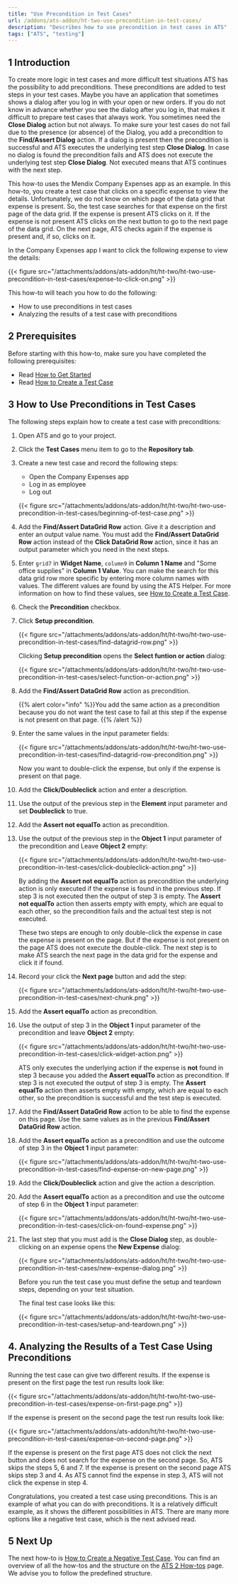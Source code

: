 ```yaml
---
title: "Use Precondition in Test Cases"
url: /addons/ats-addon/ht-two-use-precondition-in-test-cases/
description: "Describes how to use precondition in test cases in ATS"
tags: ["ATS", "testing"]
---
```


## 1 Introduction

To create more logic in test cases and more difficult test situations ATS has the possibility to add preconditions. These preconditions are added to test steps in your test cases. Maybe you have an application that sometimes shows a dialog after you log in with your open or new orders. If you do not know in advance whether you see the dialog after you log in, that makes it difficult to prepare test cases that always work. You sometimes need the **Close Dialog** action but not always. To make sure your test cases do not fail due to the presence (or absence) of the Dialog, you add a precondition to the **Find/Assert Dialog** action. If a dialog is present then the precondition is successful and ATS executes the underlying test step **Close Dialog**. In case no dialog is found the precondition fails and ATS does not execute the underlying test step **Close Dialog**. Not executed means that ATS continues with the next step.

This how-to uses the Mendix Company Expenses app as an example. In this how-to, you create a test case that clicks on a specific expense to view the details. Unfortunately, we do not know on which page of the data grid that expense is present. So, the test case searches for that expense on the first page of the data grid. If the expense is present ATS clicks on it. If the expense is not present ATS clicks on the next button to go to the next page of the data grid. On the next page, ATS checks again if the expense is present and, if so, clicks on it.  

In the Company Expenses app I want to click the following expense to view the details:

{{< figure src="/attachments/addons/ats-addon/ht/ht-two/ht-two-use-precondition-in-test-cases/expense-to-click-on.png" >}}

This how-to will teach you how to do the following:

* How to use preconditions in test cases
* Analyzing the results of a test case with preconditions

## 2 Prerequisites

Before starting with this how-to, make sure you have completed the following prerequisites:

* Read [How to Get Started](/addons/ats-addon/ht-two-getting-started/)
* Read [How to Create a Test Case](/addons/ats-addon/ht-two-create-a-test-case/)

## 3 How to Use Preconditions in Test Cases

The following steps explain how to create a test case with preconditions: 

1. Open ATS and go to your project.
2. Click the **Test Cases** menu item to go to the **Repository tab**.
3. Create a new test case and record the following steps:

    * Open the Company Expenses app
    * Log in as employee
    * Log out

    {{< figure src="/attachments/addons/ats-addon/ht/ht-two/ht-two-use-precondition-in-test-cases/beginning-of-test-case.png" >}}

4. Add the **Find/Assert DataGrid Row** action. Give it a description and enter an output value name. You must add the **Find/Assert DataGrid Row** action instead of the **Click DataGrid Row** action, since it has an output parameter which you need in the next steps.
5. Enter `grid7` in **Widget Name**, `column9` in **Column 1 Name** and "Some office supplies" in **Column 1 Value**. You can make the search for this data grid row more specific by entering more column names with values. The different values are found by using the ATS Helper. For more information on how to find these values, see [How to Create a Test Case](/addons/ats-addon/ht-two-create-a-test-case/).
6. Check the **Precondition** checkbox.
7. Click **Setup precondition**.

    {{< figure src="/attachments/addons/ats-addon/ht/ht-two/ht-two-use-precondition-in-test-cases/find-datagrid-row.png" >}}

    Clicking **Setup precondition** opens the **Select funtion or action** dialog:

    {{< figure src="/attachments/addons/ats-addon/ht/ht-two/ht-two-use-precondition-in-test-cases/select-function-or-action.png" >}}

8. Add the **Find/Assert DataGrid Row** action as precondition. 

    {{% alert color="info" %}}You add the same action as a precondition because you do not want the test case to fail at this step if the expense is not present on that page.
    {{% /alert %}}

9. Enter the same values in the input parameter fields:

    {{< figure src="/attachments/addons/ats-addon/ht/ht-two/ht-two-use-precondition-in-test-cases/find-datagrid-row-precondition.png" >}}

    Now you want to double-click the expense, but only if the expense is present on that page.

10. Add the **Click/Doubleclick** action and enter a description. 
11. Use the output of the previous step in the **Element** input parameter and set **Doubleclick** to true. 
12. Add the **Assert not equalTo** action as precondition.
13. Use the output of the previous step in the **Object 1** input parameter of the precondition and Leave **Object 2** empty:

    {{< figure src="/attachments/addons/ats-addon/ht/ht-two/ht-two-use-precondition-in-test-cases/click-doubleclick-action.png" >}}

    By adding the **Assert not equalTo** action as precondition the underlying action is only executed if the expense is found in the previous step. If step 3 is not executed then the output of step 3 is empty. The **Assert not equalTo** action then asserts empty with empty, which are equal to each other, so the precondition fails and the actual test step is not executed. 

    These two steps are enough to only double-click the expense in case the expense is present on the page. But if the expense is not present on the page ATS does not execute the double-click. The next step is to make ATS search the next page in the data grid for the expense and click it if found.

14. Record your click the **Next page** button and add the step:

    {{< figure src="/attachments/addons/ats-addon/ht/ht-two/ht-two-use-precondition-in-test-cases/next-chunk.png" >}}

15. Add the **Assert equalTo** action as precondition.
16. Use the output of step 3 in the **Object 1** input parameter of the precondition and leave **Object 2** empty: 

    {{< figure src="/attachments/addons/ats-addon/ht/ht-two/ht-two-use-precondition-in-test-cases/click-widget-action.png" >}}

    ATS only executes the underlying action if the expense is **not** found in step 3 because you added the **Assert equalTo** action as precondition. If step 3 is not executed the output of step 3 is empty. The **Assert equalTo** action then asserts empty with empty, which are equal to each other, so the precondition is successful and the test step is executed.

17. Add the **Find/Assert DataGrid Row** action to be able to find the expense on this page. Use the same values as in the previous **Find/Assert DataGrid Row** action.
18. Add the **Assert equalTo** action as a precondition and use the outcome of step 3 in the **Object 1** input parameter:

    {{< figure src="/attachments/addons/ats-addon/ht/ht-two/ht-two-use-precondition-in-test-cases/find-expense-on-new-page.png" >}}

19. Add the **Click/Doubleclick** action and give the action a description.
20. Add the **Assert equalTo** action as a precondition and use the outcome of step 6 in the **Object 1** input parameter:

    {{< figure src="/attachments/addons/ats-addon/ht/ht-two/ht-two-use-precondition-in-test-cases/click-on-found-expense.png" >}}

21. The last step that you must add is the **Close Dialog** step, as double-clicking on an expense opens the **New Expense** dialog:

    {{< figure src="/attachments/addons/ats-addon/ht/ht-two/ht-two-use-precondition-in-test-cases/new-expense-dialog.png" >}}

    Before you run the test case you must define the setup and teardown steps, depending on your test situation.

    The final test case looks like this:

    {{< figure src="/attachments/addons/ats-addon/ht/ht-two/ht-two-use-precondition-in-test-cases/setup-and-teardown.png" >}}

## 4. Analyzing the Results of a Test Case Using Preconditions

Running the test case can give two different results. If the expense is present on the first page the test run results look like:

{{< figure src="/attachments/addons/ats-addon/ht/ht-two/ht-two-use-precondition-in-test-cases/expense-on-first-page.png" >}}

If the expense is present on the second page the test run results look like:

{{< figure src="/attachments/addons/ats-addon/ht/ht-two/ht-two-use-precondition-in-test-cases/expense-on-second-page.png" >}}

If the expense is present on the first page ATS does not click the next button and does not search for the expense on the second page. So, ATS skips the steps 5, 6 and 7. If the expense is present on the second page ATS skips step 3 and 4. As ATS cannot find the expense in step 3, ATS will not click the expense in step 4.

Congratulations, you created a test case using preconditions. This is an example of what you can do with preconditions. It is a relatively difficult example, as it shows the different possibilities in ATS. There are many more options like a negative test case, which is the next advised read. 

## 5 Next Up

The next how-to is [How to Create a Negative Test Case](/addons/ats-addon/ht-two-create-a-negative-test-case/). You can find an overview of all the how-tos and the structure on the [ATS 2 How-tos](/addons/ats-addon/ht-two/) page. We advise you to follow the predefined structure.
